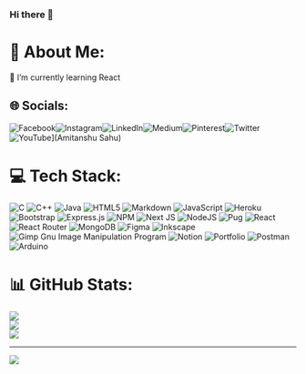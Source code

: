 ### Hi there 👋

<!--
**amitanshusahu/amitanshusahu** is a ✨ _special_ ✨ repository because its `README.md` (this file) appears on your GitHub profile.

Here are some ideas to get you started:

- 🔭 I’m currently working on ...
- 🌱 I’m currently learning ...
- 👯 I’m looking to collaborate on ...
- 🤔 I’m looking for help with ...
- 💬 Ask me about ...
- 📫 How to reach me: ...
- 😄 Pronouns: ...
- ⚡ Fun fact: ...
-->

# 💫 About Me:
🌱 I’m currently learning React


## 🌐 Socials:
![Facebook](https://img.shields.io/badge/Facebook-%231877F2.svg?logo=Facebook&logoColor=white)![Instagram](https://img.shields.io/badge/Instagram-%23E4405F.svg?logo=Instagram&logoColor=white)![LinkedIn](https://img.shields.io/badge/LinkedIn-%230077B5.svg?logo=linkedin&logoColor=white)![Medium](https://img.shields.io/badge/Medium-12100E?logo=medium&logoColor=white)![Pinterest](https://img.shields.io/badge/Pinterest-%23E60023.svg?logo=Pinterest&logoColor=white)![Twitter](https://img.shields.io/badge/Twitter-%231DA1F2.svg?logo=Twitter&logoColor=white)![YouTube](https://img.shields.io/badge/YouTube-%23FF0000.svg?logo=YouTube&logoColor=white)](Amitanshu Sahu)

# 💻 Tech Stack:
![C](https://img.shields.io/badge/c-%2300599C.svg?style=flat&logo=c&logoColor=white) ![C++](https://img.shields.io/badge/c++-%2300599C.svg?style=flat&logo=c%2B%2B&logoColor=white) ![Java](https://img.shields.io/badge/java-%23ED8B00.svg?style=flat&logo=java&logoColor=white) ![HTML5](https://img.shields.io/badge/html5-%23E34F26.svg?style=flat&logo=html5&logoColor=white) ![Markdown](https://img.shields.io/badge/markdown-%23000000.svg?style=flat&logo=markdown&logoColor=white) ![JavaScript](https://img.shields.io/badge/javascript-%23323330.svg?style=flat&logo=javascript&logoColor=%23F7DF1E) ![Heroku](https://img.shields.io/badge/heroku-%23430098.svg?style=flat&logo=heroku&logoColor=white) ![Bootstrap](https://img.shields.io/badge/bootstrap-%23563D7C.svg?style=flat&logo=bootstrap&logoColor=white) ![Express.js](https://img.shields.io/badge/express.js-%23404d59.svg?style=flat&logo=express&logoColor=%2361DAFB) ![NPM](https://img.shields.io/badge/NPM-%23000000.svg?style=flat&logo=npm&logoColor=white) ![Next JS](https://img.shields.io/badge/Next-black?style=flat&logo=next.js&logoColor=white) ![NodeJS](https://img.shields.io/badge/node.js-6DA55F?style=flat&logo=node.js&logoColor=white) ![Pug](https://img.shields.io/badge/Pug-FFF?style=flat&logo=pug&logoColor=A86454) ![React](https://img.shields.io/badge/react-%2320232a.svg?style=flat&logo=react&logoColor=%2361DAFB) ![React Router](https://img.shields.io/badge/React_Router-CA4245?style=flat&logo=react-router&logoColor=white) ![MongoDB](https://img.shields.io/badge/MongoDB-%234ea94b.svg?style=flat&logo=mongodb&logoColor=white) 	![Figma](https://img.shields.io/badge/figma-%23F24E1E.svg?style=flat&logo=figma&logoColor=white) ![Inkscape](https://img.shields.io/badge/Inkscape-e0e0e0?style=flat&logo=inkscape&logoColor=080A13) ![Gimp Gnu Image Manipulation Program](https://img.shields.io/badge/Gimp-657D8B?style=flat&logo=gimp&logoColor=FFFFFF) ![Notion](https://img.shields.io/badge/Notion-%23000000.svg?style=flat&logo=notion&logoColor=white) ![Portfolio](https://img.shields.io/badge/Portfolio-%23000000.svg?style=flat&logo=firefox&logoColor=#FF7139) ![Postman](https://img.shields.io/badge/Postman-FF6C37?style=flat&logo=postman&logoColor=white) ![Arduino](https://img.shields.io/badge/-Arduino-00979D?style=flat&logo=Arduino&logoColor=white)
# 📊 GitHub Stats:
![](https://github-readme-stats.vercel.app/api?username=amitanshusahu&theme=buefy&hide_border=false&include_all_commits=false&count_private=false)<br/>
![](https://github-readme-streak-stats.herokuapp.com/?user=amitanshusahu&theme=buefy&hide_border=false)<br/>
![](https://github-readme-stats.vercel.app/api/top-langs/?username=amitanshusahu&theme=buefy&hide_border=false&include_all_commits=false&count_private=false&layout=compact)

---
[![](https://visitcount.itsvg.in/api?id=amitanshusahu&icon=6&color=0)](https://visitcount.itsvg.in)

